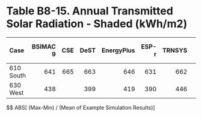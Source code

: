 # Table B8-15. Annual Transmitted Solar Radiation - Shaded (kWh/m2)
| Case      | BSIMAC 9 | CSE | DeST | EnergyPlus | ESP-r | TRNSYS |     | Min | Max | Mean | Dev % $$ |     | SuperSIM | 
|:--------- | --------:| ---:| ----:| ----------:| -----:| ------:| ---:| ---:| ---:| ----:| --------:| ---:| --------:| 
| 610 South |      641 | 665 |  663 |        646 |   631 |    662 |     | 631 | 665 |  651 |      5.2 |     |      665 | 
| 630 West  |      438 |     |  399 |        419 |   390 |    446 |     | 390 | 446 |  418 |     13.4 |     |          | 

$$ ABS[ (Max-Min) / (Mean of Example Simulation Results)]


